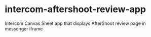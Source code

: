 # intercom-aftershoot-review-app
Intercom Canvas Sheet app that displays AfterShoot review page in messenger iframe
